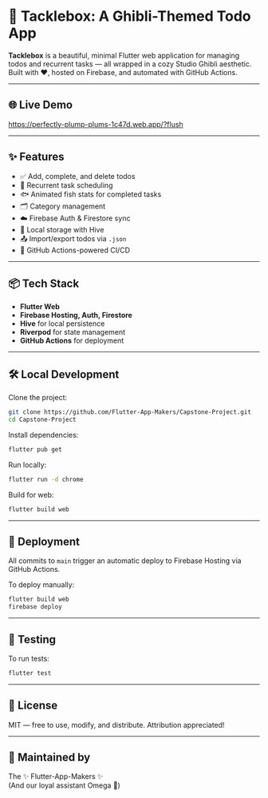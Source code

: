 # 🎣 Tacklebox: A Ghibli-Themed Todo App

**Tacklebox** is a beautiful, minimal Flutter web application for managing todos and recurrent tasks — all wrapped in a cozy Studio Ghibli aesthetic. Built with ❤️, hosted on Firebase, and automated with GitHub Actions.

---

## 🌐 Live Demo

https://perfectly-plump-plums-1c47d.web.app/?flush

---

## ✨ Features

- ✅ Add, complete, and delete todos
- 🔁 Recurrent task scheduling
- 🐟 Animated fish stats for completed tasks
- 🗂️ Category management
- ☁️ Firebase Auth & Firestore sync
- 💾 Local storage with Hive
- 📤 Import/export todos via `.json`
- 🚀 GitHub Actions-powered CI/CD

---

## 📦 Tech Stack

- **Flutter Web**
- **Firebase Hosting, Auth, Firestore**
- **Hive** for local persistence
- **Riverpod** for state management
- **GitHub Actions** for deployment

---

## 🛠 Local Development

Clone the project:

```bash
git clone https://github.com/Flutter-App-Makers/Capstone-Project.git
cd Capstone-Project
```

Install dependencies:

```bash
flutter pub get
```

Run locally:

```bash
flutter run -d chrome
```

Build for web:

```bash
flutter build web
```

---

## 🚀 Deployment

All commits to `main` trigger an automatic deploy to Firebase Hosting via GitHub Actions.

To deploy manually:

```bash
flutter build web
firebase deploy
```

---

## 🧪 Testing

To run tests:

```bash
flutter test
```

---

## 📄 License

MIT — free to use, modify, and distribute. Attribution appreciated!

---

## 🌱 Maintained by

The ✨ Flutter-App-Makers ✨  
(And our loyal assistant Omega 🧠)